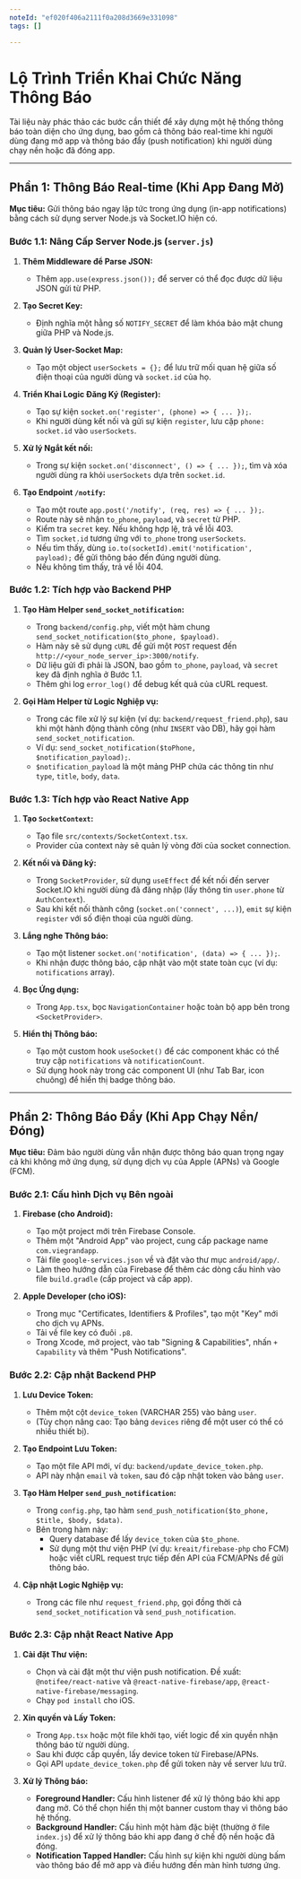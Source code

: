 ```yaml
---
noteId: "ef020f406a2111f0a208d3669e331098"
tags: []

---
```


# Lộ Trình Triển Khai Chức Năng Thông Báo

Tài liệu này phác thảo các bước cần thiết để xây dựng một hệ thống thông báo toàn diện cho ứng dụng, bao gồm cả thông báo real-time khi người dùng đang mở app và thông báo đẩy (push notification) khi người dùng chạy nền hoặc đã đóng app.

---

## Phần 1: Thông Báo Real-time (Khi App Đang Mở)

**Mục tiêu:** Gửi thông báo ngay lập tức trong ứng dụng (in-app notifications) bằng cách sử dụng server Node.js và Socket.IO hiện có.

### **Bước 1.1: Nâng Cấp Server Node.js (`server.js`)**

1.  **Thêm Middleware để Parse JSON:**
    *   Thêm `app.use(express.json());` để server có thể đọc được dữ liệu JSON gửi từ PHP.

2.  **Tạo Secret Key:**
    *   Định nghĩa một hằng số `NOTIFY_SECRET` để làm khóa bảo mật chung giữa PHP và Node.js.

3.  **Quản lý User-Socket Map:**
    *   Tạo một object `userSockets = {};` để lưu trữ mối quan hệ giữa số điện thoại của người dùng và `socket.id` của họ.

4.  **Triển Khai Logic Đăng Ký (Register):**
    *   Tạo sự kiện `socket.on('register', (phone) => { ... });`.
    *   Khi người dùng kết nối và gửi sự kiện `register`, lưu cặp `phone: socket.id` vào `userSockets`.

5.  **Xử lý Ngắt kết nối:**
    *   Trong sự kiện `socket.on('disconnect', () => { ... });`, tìm và xóa người dùng ra khỏi `userSockets` dựa trên `socket.id`.

6.  **Tạo Endpoint `/notify`:**
    *   Tạo một route `app.post('/notify', (req, res) => { ... });`.
    *   Route này sẽ nhận `to_phone`, `payload`, và `secret` từ PHP.
    *   Kiểm tra `secret` key. Nếu không hợp lệ, trả về lỗi 403.
    *   Tìm `socket.id` tương ứng với `to_phone` trong `userSockets`.
    *   Nếu tìm thấy, dùng `io.to(socketId).emit('notification', payload);` để gửi thông báo đến đúng người dùng.
    *   Nếu không tìm thấy, trả về lỗi 404.

### **Bước 1.2: Tích hợp vào Backend PHP**

1.  **Tạo Hàm Helper `send_socket_notification`:**
    *   Trong `backend/config.php`, viết một hàm chung `send_socket_notification($to_phone, $payload)`.
    *   Hàm này sẽ sử dụng `cURL` để gửi một `POST` request đến `http://<your_node_server_ip>:3000/notify`.
    *   Dữ liệu gửi đi phải là JSON, bao gồm `to_phone`, `payload`, và `secret` key đã định nghĩa ở Bước 1.1.
    *   Thêm ghi log `error_log()` để debug kết quả của cURL request.

2.  **Gọi Hàm Helper từ Logic Nghiệp vụ:**
    *   Trong các file xử lý sự kiện (ví dụ: `backend/request_friend.php`), sau khi một hành động thành công (như `INSERT` vào DB), hãy gọi hàm `send_socket_notification`.
    *   Ví dụ: `send_socket_notification($toPhone, $notification_payload);`.
    *   `$notification_payload` là một mảng PHP chứa các thông tin như `type`, `title`, `body`, `data`.

### **Bước 1.3: Tích hợp vào React Native App**

1.  **Tạo `SocketContext`:**
    *   Tạo file `src/contexts/SocketContext.tsx`.
    *   Provider của context này sẽ quản lý vòng đời của socket connection.

2.  **Kết nối và Đăng ký:**
    *   Trong `SocketProvider`, sử dụng `useEffect` để kết nối đến server Socket.IO khi người dùng đã đăng nhập (lấy thông tin `user.phone` từ `AuthContext`).
    *   Sau khi kết nối thành công (`socket.on('connect', ...)`), `emit` sự kiện `register` với số điện thoại của người dùng.

3.  **Lắng nghe Thông báo:**
    *   Tạo một listener `socket.on('notification', (data) => { ... });`.
    *   Khi nhận được thông báo, cập nhật vào một state toàn cục (ví dụ: `notifications` array).

4.  **Bọc Ứng dụng:**
    *   Trong `App.tsx`, bọc `NavigationContainer` hoặc toàn bộ app bên trong `<SocketProvider>`.

5.  **Hiển thị Thông báo:**
    *   Tạo một custom hook `useSocket()` để các component khác có thể truy cập `notifications` và `notificationCount`.
    *   Sử dụng hook này trong các component UI (như Tab Bar, icon chuông) để hiển thị badge thông báo.

---

## Phần 2: Thông Báo Đẩy (Khi App Chạy Nền/Đóng)

**Mục tiêu:** Đảm bảo người dùng vẫn nhận được thông báo quan trọng ngay cả khi không mở ứng dụng, sử dụng dịch vụ của Apple (APNs) và Google (FCM).

### **Bước 2.1: Cấu hình Dịch vụ Bên ngoài**

1.  **Firebase (cho Android):**
    *   Tạo một project mới trên Firebase Console.
    *   Thêm một "Android App" vào project, cung cấp package name `com.viegrandapp`.
    *   Tải file `google-services.json` về và đặt vào thư mục `android/app/`.
    *   Làm theo hướng dẫn của Firebase để thêm các dòng cấu hình vào file `build.gradle` (cấp project và cấp app).

2.  **Apple Developer (cho iOS):**
    *   Trong mục "Certificates, Identifiers & Profiles", tạo một "Key" mới cho dịch vụ APNs.
    *   Tải về file key có đuôi `.p8`.
    *   Trong Xcode, mở project, vào tab "Signing & Capabilities", nhấn `+ Capability` và thêm "Push Notifications".

### **Bước 2.2: Cập nhật Backend PHP**

1.  **Lưu Device Token:**
    *   Thêm một cột `device_token` (VARCHAR 255) vào bảng `user`.
    *   (Tùy chọn nâng cao: Tạo bảng `devices` riêng để một user có thể có nhiều thiết bị).

2.  **Tạo Endpoint Lưu Token:**
    *   Tạo một file API mới, ví dụ: `backend/update_device_token.php`.
    *   API này nhận `email` và `token`, sau đó cập nhật token vào bảng `user`.

3.  **Tạo Hàm Helper `send_push_notification`:**
    *   Trong `config.php`, tạo hàm `send_push_notification($to_phone, $title, $body, $data)`.
    *   Bên trong hàm này:
        *   Query database để lấy `device_token` của `$to_phone`.
        *   Sử dụng một thư viện PHP (ví dụ: `kreait/firebase-php` cho FCM) hoặc viết cURL request trực tiếp đến API của FCM/APNs để gửi thông báo.

4.  **Cập nhật Logic Nghiệp vụ:**
    *   Trong các file như `request_friend.php`, gọi đồng thời cả `send_socket_notification` và `send_push_notification`.

### **Bước 2.3: Cập nhật React Native App**

1.  **Cài đặt Thư viện:**
    *   Chọn và cài đặt một thư viện push notification. Đề xuất: `@notifee/react-native` và `@react-native-firebase/app`, `@react-native-firebase/messaging`.
    *   Chạy `pod install` cho iOS.

2.  **Xin quyền và Lấy Token:**
    *   Trong `App.tsx` hoặc một file khởi tạo, viết logic để xin quyền nhận thông báo từ người dùng.
    *   Sau khi được cấp quyền, lấy device token từ Firebase/APNs.
    *   Gọi API `update_device_token.php` để gửi token này về server lưu trữ.

3.  **Xử lý Thông báo:**
    *   **Foreground Handler:** Cấu hình listener để xử lý thông báo khi app đang mở. Có thể chọn hiển thị một banner custom thay vì thông báo hệ thống.
    *   **Background Handler:** Cấu hình một hàm đặc biệt (thường ở file `index.js`) để xử lý thông báo khi app đang ở chế độ nền hoặc đã đóng.
    *   **Notification Tapped Handler:** Cấu hình sự kiện khi người dùng bấm vào thông báo để mở app và điều hướng đến màn hình tương ứng.

